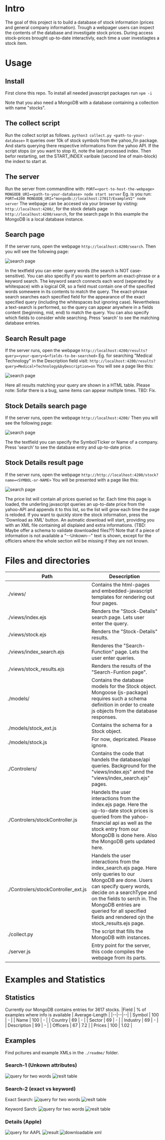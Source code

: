 # Intro
The goal of this project is to build a database of stock information (prices and general company information).
Trough a webpager users can inspect the contents of the database and investigate stock prices.
During access stock-prices brought up-to-date interactivly, each time a user investiagtes a stock item.

# Usage
## Install
First clone this repo.
To install all needed javascript packages run 
``` npm -i ```

Note that you also need a MongoDB with a database containing a collection with name "stocks".

## The collect script
Run the collect script as follows.
```python3 collect.py <path-to-your-database>```
It queries over 10k of stock symbols from the yahoo_fin package.
And starts querying there respective informations from the yahoo API. 
If the script stops (or you want to stop it), note the last processed index.
Then befor restarting, set the START_INDEX varibale (second line of main-block) the indext to start at.

## The server
Run the server from commandline with:
```PORT=<port-to-host-the-webpage> MONGODB_URI=<path-to-your-database> node start server```
Eg. is you run:
```PORT=4200 MONGODB_URI="mongodb://localhost:27017/ExampleV2" node server```
The webpage can be accesed via your browser by visting: 
`http://localhost:4200/`, for the stock details page
`http://localhost:4200/search`, for the search page
In this example the MongoDB is a local database instance.
    
## Search page
If the server runs, open the webpage `http://localhost:4200/search`.
Then you will see the following page:

![search page](./readme/search_index.png)

In the textfield you can enter query words (the search is NOT case-sensitive).
You can also specifiy if you want to perform an exact-phrase or a keyword search.
The keyword search connects each word (seperated by whitespace) with a logical OR,
so a field must contain one of the specified words somewere in its contents to match the query.
The exact-phrase search searches each specified field for the appearance of the exact specified query (including the whitespaces but ignoring case).
Nevertheless a text-search is performed, so the query can appear anywhere in a fields content (beginning, mid, end) to match the query.
You can also specify which fields to consider while searching.
Press 'search' to see the matching database entries.

## Search Result page
If the server runs, open the webpage `http://localhost:4200/results?query=<your-query>&<fields-to-be-searched>`
Eg. for searching "Medical Technology" in the Description field visit: `http://localhost:4200/results?query=Medical+Technology&byDescription=on`
You will see a page like this:

![search page](./readme/search_results.png)

Here all results matching your query are shown in a HTML table.
Please note: Sofar there is a bug, same items can appear multiple times. TBD: Fix.

## Stock Details search page
If the server runs, open the webpage `http://localhost:4200/`
Then you will see the following page:

![search page](./readme/details_index.png)

The the textfield you can specify the Symbol/Ticker or Name of a company.
Press 'search' to see the database entry and up-to-date price.

## Stock Details result page
If the server runs, open the webpage `http://http://localhost:4200/stock?name=<SYMBOL-or-NAME>`
You will be presented with a page like this:

![search page](./readme/details_results.png)

The price list will contain all prices queried so far. Each time this page is loaded, the underling javascript queries an up-to-date price from the yahoo-API and appends it to this list, so the list will grow each time the page is reloded.
If you want to quickly store the stock information, press the 'Download as XML' button. An autmatic download will start, providing you with an XML file containing all displaied and extra informations.
(TBD: Maybe offer a schema to validate downloaded files??)
Note that if a piece of information is not available a "--Unkown--" text is shown, except for the officiers where the whole section will be missing if they are not known.

# Files and directories
|Path     | Desecription |
|---|---|
|./views/ | Contains the html-pages and embedded-javascript templates for rendering out four pages. |
./views/index.ejs | Renders the "Stock-Details" search page. Lets user enter the query.
./views/stock.ejs | Renders the "Stock-Details" results.
./views/index_search.ejs | Renderes the "Search-Function" page. Lets the user enter queries.
./views/stock_results.ejs | Renders the results of the "Search-Funtion page".
./models/ | Contains the database models for the Stock object. Mongoose (js-package) requires such a schema definition in order to create js objects from the database responses.
./models/stock_ext.js | Contains the schema for a Stock object.
./models/stock.js | For now, depricated. Please ignore.
./Controlers/ | Contains the code that handels the database/api queries. Background for the "views/index.ejs" annd the "views/index_search.ejs" pages.
./Controlers/stockController.js | Handels the user interactions from the index.ejs page. Here the up-to-date stock prices is queried from the yahoo-financial api as well as the stock entry from our MongoDB is done here. Also the MongoDB gets updated here.
./Controlers/stockController_ext.js | Handels the user interactions from the index_search.ejs page. Here only queries to our MongoDB are done. Users can specify query words, decide on a searchType and on the fields to serch in. The MongoDB entries are queried for all specified fields and rendered ojn the stock_results.ejs page.
./collect.py | The script that fills the MongoDB with instances.
./server.js | Entry point for the server, this code compiles the webpage from its parts.
	
# Examples and Statistics
## Statistics 
Currently our MongoDB contains entries for 3617 stocks.
|Field | % of examples where info is available | Average-Length |
|--|--|--|
| Symbol      | 100 | - |
| Name        | 100 | - |
| Country     |  69 | - |
| Sector      |  69 | - |
| Industry    |  69 | - |
| Description |  99 | - |
| Officers    |  67 | 7.2 |
| Prices      | 100 | 1.02 |

## Examples
Find pcitures and example XMLs in the `./readme/` folder.
### Search-1 (Unkown attributes)
![query for two words](./readme/query-1.png)
![reslt table](./readme/results-1.png)

### Search-2 (exact vs keyword)
Exact Search:
![query for two words](./readme/query-exact.png)
![reslt table](./readme/result-exact.png)

Keyword Sarch:
![query for two words](./readme/query-keywords.png)
![reslt table](./readme/results-keywords.png)

### Details (Apple)
![query for AAPL](./readme/details-query.png)
![result](./readme/details-result.png)
![downloadable xml](./readme/details-xml.png)

